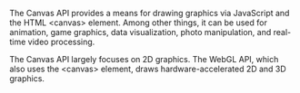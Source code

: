 The Canvas API provides a means for drawing graphics via JavaScript and the HTML \<canvas> element. Among other things, it can be used for animation, game graphics, data visualization, photo manipulation, and real-time video processing.

The Canvas API largely focuses on 2D graphics. The WebGL API, which also uses the \<canvas> element, draws hardware-accelerated 2D and 3D graphics.
